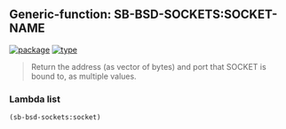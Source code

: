 ## Generic-function: SB-BSD-SOCKETS:SOCKET-NAME
[![package](https://img.shields.io/badge/Package-SB--BSD--SOCKETS-5f9ea0.svg?style=social&colorA=999999)](../) [![type](https://img.shields.io/badge/Type-Generic--Function-5f9ea0.svg?style=social&colorA=999999)](../#generic-function) 

> Return the address (as vector of bytes) and port that SOCKET is
> bound to, as multiple values.

### Lambda list
```cl
(sb-bsd-sockets:socket)
```
